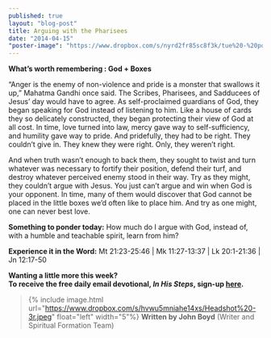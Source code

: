 ```yaml
---
published: true
layout: "blog-post"
title: Arguing with the Pharisees
date: "2014-04-15"
"poster-image": "https://www.dropbox.com/s/nyrd2fr85sc8f3k/tue%20-%20pointing.jpg"
---
```


**What’s worth remembering : God + Boxes**

“Anger is the enemy of non-violence and pride is a monster that swallows it up,” Mahatma Gandhi once said.  The Scribes, Pharisees, and Sadducees of Jesus’ day would have to agree.  As self-proclaimed guardians of God, they began speaking for God instead of listening to him.  Like a house of cards they so delicately constructed, they began protecting their view of God at all cost.  In time, love turned into law, mercy gave way to self-sufficiency, and humility gave way to pride.  And pridefully, they had to be right.  They couldn’t give in.  They knew they were right.  Only, they weren’t right.  

And when truth wasn’t enough to back them, they sought to twist and turn whatever was necessary to fortify their position, defend their turf, and destroy whatever perceived enemy stood in their way.  Try as they might, they couldn’t argue with Jesus.  You just can’t argue and win when God is your opponent.  In time, many of them would discover that God cannot be placed in the little boxes we’d often like to place him.  And try as one might, one can never best love.

**Something to ponder today:**
How much do I argue with God, instead of, with a humble and teachable spirit, learn from him?

**Experience it in the Word:**
Mt 21:23-25:46 | Mk 11:27-13:37 | Lk 20:1-21:36 | Jn 12:17-50

**Wanting a little more this week?  
To receive the free daily email devotional, *In His Steps*, sign-up <a href="https://interland3.donorperfect.net/weblink/weblink.aspx?name=kbm&id=39" target="_blank">here</a>.**

>{% include image.html url="https://www.dropbox.com/s/hvwu5mniahe14xs/Headshot%20-3r.jpeg" float="left" width="5"%} **Written by John Boyd**  (Writer and Spiritual Formation Team)